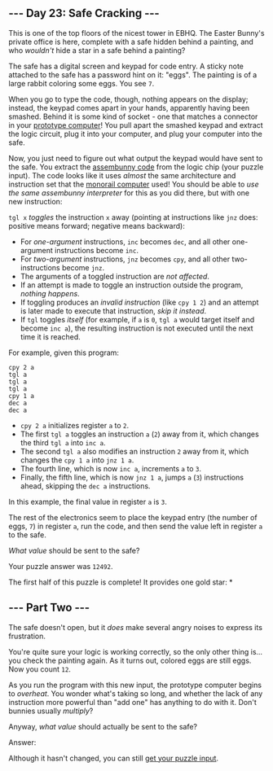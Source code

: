 ## --- Day 23: Safe Cracking ---

This is one of the top floors of the nicest tower in EBHQ. The Easter Bunny's private office is here, complete with a safe hidden behind a painting, and who *wouldn't* hide a star in a safe behind a painting?

The safe has a digital screen and keypad for code entry. A sticky note attached to the safe has a password hint on it: "eggs". The painting is of a large rabbit coloring some eggs. You see `7`.

When you go to type the code, though, nothing appears on the display; instead, the keypad comes apart in your hands, apparently having been smashed. Behind it is some kind of socket - one that matches a connector in your [prototype computer](11)! You pull apart the smashed keypad and extract the logic circuit, plug it into your computer, and plug your computer into the safe.

Now, you just need to figure out what output the keypad would have sent to the safe. You extract the [assembunny code](12) from the logic chip (your puzzle input).
The code looks like it uses *almost* the same architecture and instruction set that the [monorail computer](12) used! You should be able to *use the same assembunny interpreter* for this as you did there, but with one new instruction:

`tgl x` *toggles* the instruction `x` away (pointing at instructions like `jnz` does: positive means forward; negative means backward):

* For *one-argument* instructions, `inc` becomes `dec`, and all other one-argument instructions become `inc`.
* For *two-argument* instructions, `jnz` becomes `cpy`, and all other two-instructions become `jnz`.
* The arguments of a toggled instruction are *not affected*.
* If an attempt is made to toggle an instruction outside the program, *nothing happens*.
* If toggling produces an *invalid instruction* (like `cpy 1 2`) and an attempt is later made to execute that instruction, *skip it instead*.
* If `tgl` toggles *itself* (for example, if `a` is `0`, `tgl a` would target itself and become `inc a`), the resulting instruction is not executed until the next time it is reached.

For example, given this program:

```
cpy 2 a
tgl a
tgl a
tgl a
cpy 1 a
dec a
dec a

```

* `cpy 2 a` initializes register `a` to `2`.
* The first `tgl a` toggles an instruction `a` (`2`) away from it, which changes the third `tgl a` into `inc a`.
* The second `tgl a` also modifies an instruction `2` away from it, which changes the `cpy 1 a` into `jnz 1 a`.
* The fourth line, which is now `inc a`, increments `a` to `3`.
* Finally, the fifth line, which is now `jnz 1 a`, jumps `a` (`3`) instructions ahead, skipping the `dec a` instructions.

In this example, the final value in register `a` is `3`.

The rest of the electronics seem to place the keypad entry (the number of eggs, `7`) in register `a`, run the code, and then send the value left in register `a` to the safe.

*What value* should be sent to the safe?

Your puzzle answer was `12492`.

The first half of this puzzle is complete! It provides one gold star: \*

## --- Part Two ---

The safe doesn't open, but it *does* make several angry noises to express its frustration.

You're quite sure your logic is working correctly, so the only other thing is... you check the painting again. As it turns out, colored eggs are still eggs. Now you count `12`.

As you run the program with this new input, the prototype computer begins to *overheat*. You wonder what's taking so long, and whether the lack of any instruction more powerful than "add one" has anything to do with it. Don't bunnies usually *multiply*?

Anyway, *what value* should actually be sent to the safe?

Answer:  

Although it hasn't changed, you can still [get your puzzle input](23/input).

